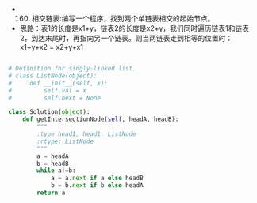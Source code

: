 - 160. 相交链表:编写一个程序，找到两个单链表相交的起始节点。
- 思路：表1的长度是x1+y，链表2的长度是x2+y，我们同时遍历链表1和链表2，到达末尾时，再指向另一个链表。则当两链表走到相等的位置时：
x1+y+x2 = x2+y+x1


```python

# Definition for singly-linked list.
# class ListNode(object):
#     def __init__(self, x):
#         self.val = x
#         self.next = None

class Solution(object):
    def getIntersectionNode(self, headA, headB):
        """
        :type head1, head1: ListNode
        :rtype: ListNode
        """
        a = headA
        b = headB
        while a!=b:
            a = a.next if a else headB
            b = b.next if b else headA
        return a

```
